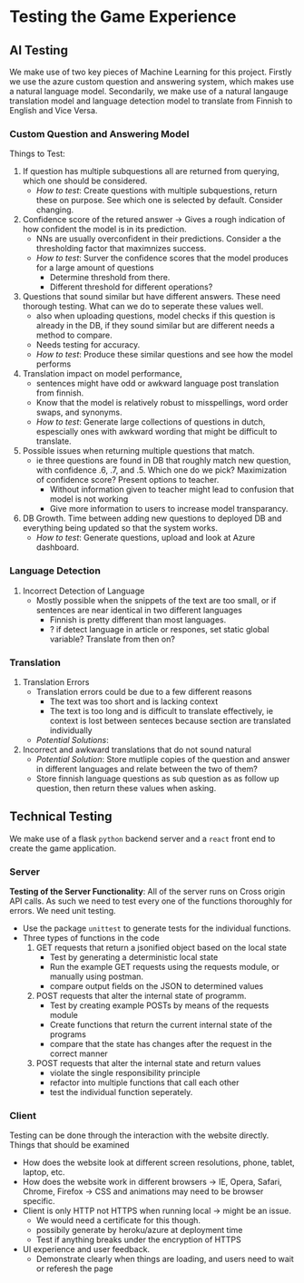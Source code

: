 # Testing the Game Experience

## AI Testing
We make use of two key pieces of Machine Learning for this project. Firstly we use the azure custom question and answering system, which makes use a natural language model. Secondarily, we make use of a natural langauge translation model and language detection model to translate from Finnish to English and Vice Versa.

### Custom Question and Answering Model
Things to Test:
1. If question has multiple subquestions all are returned from querying, which one should be considered.
    - *How to test*: Create questions with multiple subquestions, return these on purpose. See which one is selected by default. Consider changing.
2. Confidence score of the retured answer -> Gives a rough indication of how confident the model is in its prediction. 
    - NNs are usually overconfident in their predictions. Consider a the thresholding factor that maximnizes success.
    - *How to test*: Surver the confidence scores that the model produces for a large amount of questions 
        - Determine threshold from there.
        - Different threshold for different operations?
3. Questions that sound similar but have different answers. These need thorough testing. What can we do to seperate these values well. 
    - also when uploading questions, model checks if this question is already in the DB, if they sound similar but are different needs a method to compare.
    - Needs testing for accuracy.
    - *How to test*: Produce these similar questions and see how the model performs
4. Translation impact on model performance,
    - sentences might have odd or awkward language post translation from finnish.
    - Know that the model is relatively robust to misspellings, word order swaps, and synonyms.
    - *How to test*: Generate large collections of questions in dutch, espescially ones with awkward wording that might be difficult to translate.
5. Possible issues when returning multiple questions that match.
    - ie three questions are found in DB that roughly match new question, with confidence .6, .7, and .5. Which one do we pick? Maximization of confidence score? Present options to teacher.
        - Without information given to teacher might lead to confusion that model is not working
        - Give more information to users to increase model transparancy.
6. DB Growth. Time between adding new questions to deployed DB and everything being updated so that the system works.
    - *How to test*: Generate questions, upload and look at Azure dashboard.

### Language Detection
1. Incorrect Detection of Language
    - Mostly possible when the snippets of the text are too small, or if sentences are near identical in two different languages 
        - Finnish is pretty different than most languages. 
        - ? if detect language in article or respones, set static global variable? Translate from then on?

### Translation
1. Translation Errors 
    - Translation errors could be due to a few different reasons
        - The text was too short and is lacking context
        - The text is too long and is difficult to translate effectively, ie context is lost between senteces because section are translated individually
    - *Potential Solutions*: 
2. Incorrect and awkward translations that do not sound natural
    - *Potential Solution*: Store mutliple copies of the question and answer in different languages and relate between the two of them?
    - Store finnish language questions as sub question as as follow up question, then return these values when asking.

## Technical Testing
We make use of a flask `python` backend server and a `react` front end to create the game application.

### Server
**Testing of the Server Functionality**:
All of the server runs on Cross origin API calls. As such we need to test every one of the functions thoroughly for errors. We need unit testing.
- Use the package `unittest` to generate tests for the individual functions.
- Three types of functions in the code
    1. GET requests that return a jsonified object based on the local state
        - Test by generating a deterministic local state
        - Run the example GET requests using the requests module, or manually using postman.
        - compare output fields on the JSON to determined values
    2. POST requests that alter the internal state of programm.
        - Test by creating example POSTs by means of the requests module
        - Create functions that return the current internal state of the programs
        - compare that the state has changes after the request in the correct manner
    3. POST requests that alter the internal state and return values
        - violate the single responsibility principle
        - refactor into multiple functions that call each other
        - test the individual function seperately. 

### Client
Testing can be done through the interaction with the website directly. Things that should be examined
- How does the website look at different screen resolutions, phone, tablet, laptop, etc.
- How does the website work in different browsers -> IE, Opera, Safari, Chrome, Firefox 
    -> CSS and animations may need to be browser specific.
- Client is only HTTP not HTTPS when running local -> might be an issue.
    - We would need a certificate for this though.
    - possibily generate by heroku/azure at deployment time
    - Test if anything breaks under the encryption of HTTPS
- UI experience and user feedback. 
    - Demonstrate clearly when things are loading, and users need to wait or referesh the page